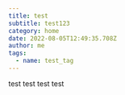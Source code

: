 ```yaml
---
title: test
subtitle: test123
category: home
date: 2022-08-05T12:49:35.708Z
author: me
tags:
  - name: test_tag
---
```

test test test test